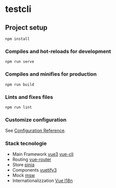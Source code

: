 # testcli

## Project setup
```
npm install
```

### Compiles and hot-reloads for development
```
npm run serve
```

### Compiles and minifies for production
```
npm run build
```

### Lints and fixes files
```
npm run lint
```

### Customize configuration
See [Configuration Reference](https://cli.vuejs.org/config/).

### Stack tecnologie

- Main Framework
[vue3](https://vuejs.org/)
[vue-cli](https://cli.vuejs.org/)
- Routing
[vue-router](https://router.vuejs.org/)
- Store
[pinia](https://pinia.vuejs.org/) 
- Components
[vuetify3](https://next.vuetifyjs.com/)
- Mock
[msw](https://mswjs.io/)
- Internationalizzation
[Vue I18n](https://vue-i18n.intlify.dev/)